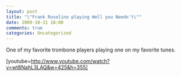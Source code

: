 ```yaml
---
layout: post
title: "\"Frank Rosolino playing Well you Needn't\""
date: 2009-10-31 18:00
comments: true
categories: Uncategorized
---
```

One of my favorite trombone players playing one on my favorite tunes.

[youtube=http://www.youtube.com/watch?v=wt8NahL3LAQ&w=425&h=355]
